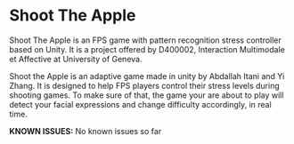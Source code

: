 # Shoot The Apple

Shoot The Apple is an FPS game with pattern recognition stress controller based on Unity. It is a project offered by D400002, Interaction Multimodale et Affective at University of Geneva.
 
Shoot the Apple is an adaptive game made in unity by Abdallah Itani and Yi Zhang. It is designed to help
FPS players control their stress levels during shooting games. To make sure of that, the game your are about
to play will detect your facial expressions and change difficulty accordingly, in real time.


**KNOWN ISSUES:**
No known issues so far

